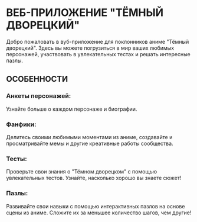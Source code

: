 # ВЕБ-ПРИЛОЖЕНИЕ "ТЁМНЫЙ ДВОРЕЦКИЙ"
Добро пожаловать в вуб-приложение для поклонников аниме "Тёмный дворецкий". Здесь вы можете погрузиться в мир ваших любимых персонажей, участвовать в увлекательных тестах и решать интересные пазлы.
## ОСОБЕННОСТИ
### Анкеты персонажей: 
Узнайте больше о каждом персонаже и биографии.
### Фанфики: 
Делитесь своими любимыми моментами из аниме, создавайте и просматривайте мемы и другие креативные работы сообщества.
### Тесты: 
Проверьте свои знания о "Тёмном дворецком" с помощью увлекательных тестов. Узнайте, насколько хорошо вы знаете сюжет!
### Пазлы: 
Развивайте свои навыки с помощью интерактивных пазлов на основе сцены из аниме. Сложите их за меньшее количество шагов, чем другие!
